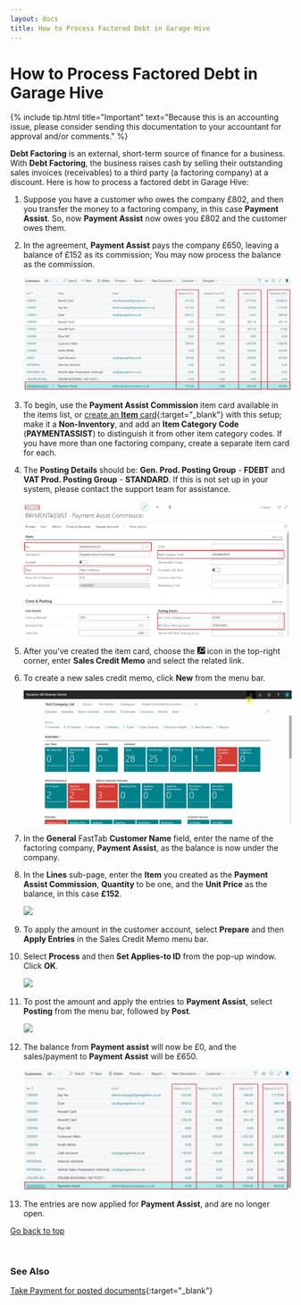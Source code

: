 ```yaml
---
layout: docs
title: How to Process Factored Debt in Garage Hive
---
```


<a name="top"></a>

# How to Process Factored Debt in Garage Hive

   {% include tip.html title="Important" text="Because this is an accounting issue, please consider sending this documentation to your accountant for approval and/or comments." %}

**Debt Factoring** is an external, short-term source of finance for a business. With **Debt Factoring**, the business raises cash by selling their outstanding sales invoices (receivables) to a third party (a factoring company) at a discount. Here is how to process a factored debt in Garage Hive:
1. Suppose you have a customer who owes the company £802, and then you transfer the money to a factoring company, in this case **Payment Assist**. So, now **Payment Assist** now owes you £802 and the customer owes them.
1. In the agreement, **Payment Assist** pays the company £650, leaving a balance of £152 as its commission; You may now process the balance as the commission.

   ![](media/garagehive-processing-factored-debt1.png)

1. To begin, use the **Payment Assist Commission** item card available in the items list, or [create an **Item** card](garagehive-create-an-item-card.html){:target="_blank"} with this setup; make it a **Non-Inventory**, and add an **Item Category Code** (**PAYMENTASSIST**) to distinguish it from other item category codes. If you have more than one factoring company, create a separate item card for each.
1. The **Posting Details** should be: **Gen. Prod. Posting Group** - **FDEBT** and **VAT Prod. Posting Group** - **STANDARD**. If this is not set up in your system, please contact the support team for assistance.

   ![](media/garagehive-processing-factored-debt2.png)

1. After you've created the item card, choose the ![](media/search_icon.png) icon in the top-right corner, enter **Sales Credit Memo** and select the related link.
1. To create a new sales credit memo, click **New** from the menu bar.

   ![](media/garagehive-processing-factored-debt3.gif)

1. In the **General** FastTab **Customer Name** field, enter the name of the factoring company, **Payment Assist**, as the balance is now under the company.
1. In the **Lines** sub-page, enter the **Item** you created as the **Payment Assist Commission**, **Quantity** to be one, and the **Unit Price** as the balance, in this case **£152**.

   ![](media/garagehive-processing-factored-debt4.gif)

1. To apply the amount in the customer account, select **Prepare** and then **Apply Entries** in the Sales Credit Memo menu bar.
1. Select **Process** and then **Set Applies-to ID** from the pop-up window. Click **OK**.

   ![](media/garagehive-processing-factored-debt7.gif)

1. To post the amount and apply the entries to **Payment Assist**, select **Posting** from the menu bar, followed by **Post**.
   
   ![](media/garagehive-processing-factored-debt5.gif)

1. The balance from **Payment assist** will now be £0, and the sales/payment to **Payment Assist** will be £650.

   ![](media/garagehive-processing-factored-debt6.png)

1. The entries are now applied for **Payment Assist**, and are no longer open.


[Go back to top](#top)

<br>

### **See Also**
[Take Payment for posted documents](/docs/take-payment.html#take-payment){:target="_blank"}
